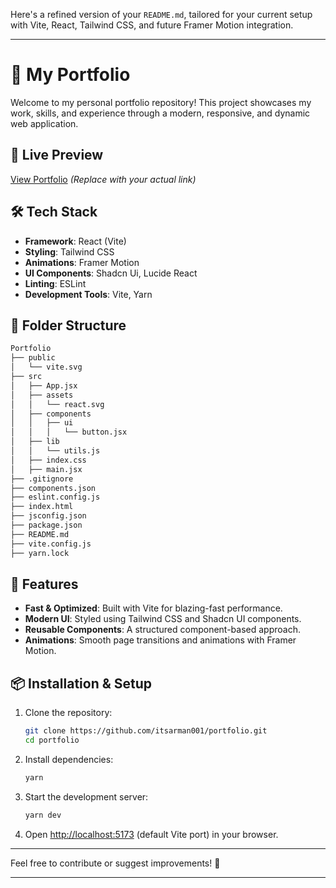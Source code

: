 Here's a refined version of your `README.md`, tailored for your current setup with Vite, React, Tailwind CSS, and future Framer Motion integration.

---

# 🚀 My Portfolio

Welcome to my personal portfolio repository! This project showcases my work, skills, and experience through a modern, responsive, and dynamic web application.

## 🔗 Live Preview

[View Portfolio](https://your-portfolio-link.com) _(Replace with your actual link)_

## 🛠 Tech Stack

- **Framework**: React (Vite)
- **Styling**: Tailwind CSS
- **Animations**: Framer Motion
- **UI Components**: Shadcn Ui, Lucide React
- **Linting**: ESLint
- **Development Tools**: Vite, Yarn

## 📁 Folder Structure

```sh
Portfolio
├── public
│   └── vite.svg
├── src
│   ├── App.jsx
│   ├── assets
│   │   └── react.svg
│   ├── components
│   │   ├── ui
│   │   │   └── button.jsx
│   ├── lib
│   │   └── utils.js
│   ├── index.css
│   ├── main.jsx
├── .gitignore
├── components.json
├── eslint.config.js
├── index.html
├── jsconfig.json
├── package.json
├── README.md
├── vite.config.js
├── yarn.lock
```

## 🌟 Features

- **Fast & Optimized**: Built with Vite for blazing-fast performance.
- **Modern UI**: Styled using Tailwind CSS and Shadcn UI components.
- **Reusable Components**: A structured component-based approach.
- **Animations**: Smooth page transitions and animations with Framer Motion.

## 📦 Installation & Setup

1. Clone the repository:

   ```sh
   git clone https://github.com/itsarman001/portfolio.git
   cd portfolio
   ```

2. Install dependencies:

   ```sh
   yarn
   ```

3. Start the development server:

   ```sh
   yarn dev
   ```

4. Open [http://localhost:5173](http://localhost:5173) (default Vite port) in your browser.

---

Feel free to contribute or suggest improvements! 🚀

---

